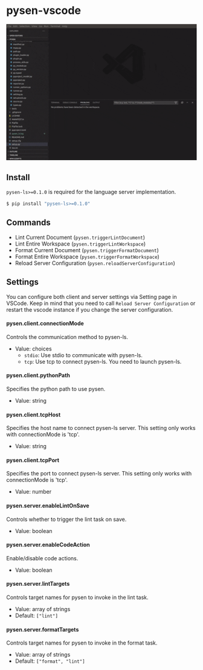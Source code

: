 # pysen-vscode

![](https://github.com/bonprosoft/pysen-vscode/blob/master/assets/imgs/pysen-vscode.gif?raw=true)

## Install

`pysen-ls>=0.1.0` is required for the language server implementation.

```sh
$ pip install "pysen-ls>=0.1.0"
```

## Commands

- Lint Current Document (`pysen.triggerLintDocument`)
- Lint Entire Workspace (`pysen.triggerLintWorkspace`)
- Format Current Document (`pysen.triggerFormatDocument`)
- Format Entire Workspace (`pysen.triggerFormatWorkspace`)
- Reload Server Configuration (`pysen.reloadServerConfiguration`)

## Settings

You can configure both client and server settings via Setting page in VSCode.
Keep in mind that you need to call `Reload Server Configuration` or restart the vscode instance if you change the server configuration.

#### pysen.client.connectionMode
Controls the communication method to pysen-ls.

- Value: choices
  - `stdio`: Use stdio to communicate with pysen-ls.
  - `tcp`: Use tcp to connect pysen-ls. You need to launch pysen-ls.

#### pysen.client.pythonPath
Specifies the python path to use pysen.

- Value: string

#### pysen.client.tcpHost
Specifies the host name to connect pysen-ls server. This setting only works with connectionMode is 'tcp'.

- Value: string

#### pysen.client.tcpPort
Specifies the port to connect pysen-ls server. This setting only works with connectionMode is 'tcp'.

- Value: number

#### pysen.server.enableLintOnSave
Controls whether to trigger the lint task on save.

- Value: boolean

#### pysen.server.enableCodeAction
Enable/disable code actions.

- Value: boolean

#### pysen.server.lintTargets
Controls target names for pysen to invoke in the lint task.

- Value: array of strings
- Default: `["lint"]`

#### pysen.server.formatTargets
Controls target names for pysen to invoke in the format task.

- Value: array of strings
- Default: `["format", "lint"]`
